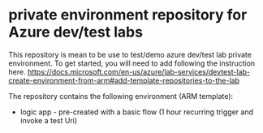 # private environment repository for Azure dev/test labs
This repository is mean to be use to test/demo azure dev/test lab private environment.
To get started, you will need to add following the instruction here.
https://docs.microsoft.com/en-us/azure/lab-services/devtest-lab-create-environment-from-arm#add-template-repositories-to-the-lab

The repository contains the following environment (ARM template):
* logic app - pre-created with a basic flow (1 hour recurring trigger and invoke a test Uri)